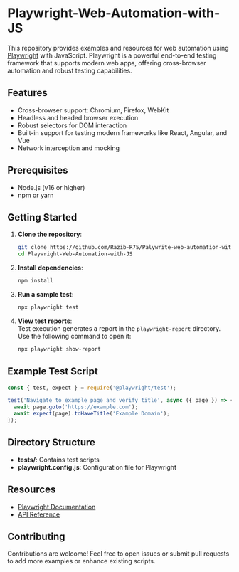 
# Playwright-Web-Automation-with-JS  

This repository provides examples and resources for web automation using [Playwright](https://playwright.dev/) with JavaScript. Playwright is a powerful end-to-end testing framework that supports modern web apps, offering cross-browser automation and robust testing capabilities.  

## Features  
- Cross-browser support: Chromium, Firefox, WebKit  
- Headless and headed browser execution  
- Robust selectors for DOM interaction  
- Built-in support for testing modern frameworks like React, Angular, and Vue  
- Network interception and mocking  

## Prerequisites  
- Node.js (v16 or higher)  
- npm or yarn  

## Getting Started  

1. **Clone the repository**:  
   ```bash  
   git clone https://github.com/Razib-R75/Palywrite-web-automation-with-js/edit/main  
   cd Playwright-Web-Automation-with-JS  
   ```  

2. **Install dependencies**:  
   ```bash  
   npm install  
   ```  

3. **Run a sample test**:  
   ```bash  
   npx playwright test  
   ```  

4. **View test reports**:  
   Test execution generates a report in the `playwright-report` directory. Use the following command to open it:  
   ```bash  
   npx playwright show-report  
   ```  

## Example Test Script  
```javascript  
const { test, expect } = require('@playwright/test');

test('Navigate to example page and verify title', async ({ page }) => {
  await page.goto('https://example.com');
  await expect(page).toHaveTitle('Example Domain');
});
```  

## Directory Structure  
- **tests/**: Contains test scripts  
- **playwright.config.js**: Configuration file for Playwright  

## Resources  
- [Playwright Documentation](https://playwright.dev/docs/intro)  
- [API Reference](https://playwright.dev/docs/api/class-playwright)  

## Contributing  
Contributions are welcome! Feel free to open issues or submit pull requests to add more examples or enhance existing scripts.  

